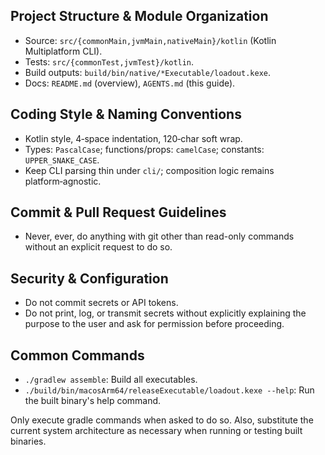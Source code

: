 <!-- Generated by Loadout CLI -->
<!-- Loadout: default -->
<!-- Fragments: 5 -->
<!-- Generated: 1761637270000 -->

## Project Structure & Module Organization
- Source: `src/{commonMain,jvmMain,nativeMain}/kotlin` (Kotlin Multiplatform CLI).
- Tests: `src/{commonTest,jvmTest}/kotlin`.
- Build outputs: `build/bin/native/*Executable/loadout.kexe`.
- Docs: `README.md` (overview), `AGENTS.md` (this guide).

## Coding Style & Naming Conventions
- Kotlin style, 4‑space indentation, 120‑char soft wrap.
- Types: `PascalCase`; functions/props: `camelCase`; constants: `UPPER_SNAKE_CASE`.
- Keep CLI parsing thin under `cli/`; composition logic remains platform‑agnostic.

## Commit & Pull Request Guidelines
- Never, ever, do anything with git other than read-only commands without an explicit request to do so.

## Security & Configuration
- Do not commit secrets or API tokens.
- Do not print, log, or transmit secrets without explicitly explaining the purpose to the user and ask for permission before proceeding.

## Common Commands
- `./gradlew assemble`: Build all executables.
- `./build/bin/macosArm64/releaseExecutable/loadout.kexe --help`: Run the built binary's help command.

Only execute gradle commands when asked to do so. Also, substitute the current system architecture as necessary when running or testing built binaries.